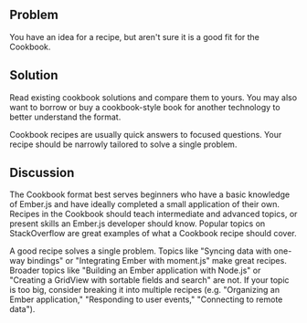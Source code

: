 ## Problem
You have an idea for a recipe, but aren't sure it is a good fit for the Cookbook.

## Solution
Read existing cookbook solutions and compare them to yours. You may also want to borrow or buy a cookbook-style
book for another technology to better understand the format.

Cookbook recipes are usually quick answers to focused questions. Your recipe should be narrowly tailored to
solve a single problem.

## Discussion
The Cookbook format best serves beginners who have a basic knowledge of Ember.js and have ideally completed a
small application of their own. Recipes in the Cookbook should teach intermediate and advanced topics, or present
skills an Ember.js developer should know. Popular topics on StackOverflow are great examples of what a Cookbook
recipe should cover.

A good recipe solves a single problem. Topics like "Syncing data with one-way bindings" or "Integrating Ember with
moment.js" make great recipes. Broader topics like "Building an Ember application with Node.js" or "Creating a GridView
with sortable fields and search" are not. If your topic is too big, consider breaking it into multiple recipes (e.g.
"Organizing an Ember application," "Responding to user events," "Connecting to remote data").
